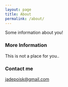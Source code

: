 ```yaml
---
layout: page
title: About
permalink: /about/
---
```


Some information about you!

### More Information

This is not a place for you.. 

### Contact me

[jadepoisk@gmail.com](mailto:jadepoisk@gmail.com)
